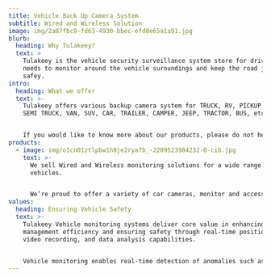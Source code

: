 ```yaml
---
title: Vehicle Back Up Camera System
subtitle: Wired and Wireless Solution
image: img/2a87fbc9-fd63-4930-bbec-efd8e65a1a91.jpg
blurb:
  heading: Why Tulakeey?
  text: >
    Tulakeey is the vehicle security surveillance system store for drivers who
    needs to monitor around the vehicle suroundings and keep the road journey
    safey.
intro:
  heading: What we offer
  text: >-
    Tulakeey offers various backup camera system for TRUCK, RV, PICKUP TRUCK,
    SEMI TRUCK, VAN, SUV, CAR, TRAILER, CAMPER, JEEP, TRACTOR, BUS, etc.


    If you would like to know more about our products, please do not hesitate to get in touch.
products:
  - image: img/o1cn01ztlpbw1h8je2rya7b_-2209523984232-0-cib.jpg
    text: >-
      We sell Wired and Wireless monitoring solutions for a wide range of
      vehicles.


      We’re proud to offer a variety of car cameras, monitor and accessories with stable performance. Check our post or contact us directly for current availability.
values:
  heading: Ensuring Vehicle Safety
  text: >-
    Tulakeey Vehicle monitoring systems deliver core value in enhancing
    management efficiency and ensuring safety through real-time positioning,
    video recording, and data analysis capabilities.


    Vehicle monitoring enables real-time detection of anomalies such as speeding and collisions, while AI analysis provides fatigue driving alerts and fault diagnostics. In traffic accidents, recorded footage serves as evidence for liability determination, reducing risks of disputes like staged collisions.
---
```

